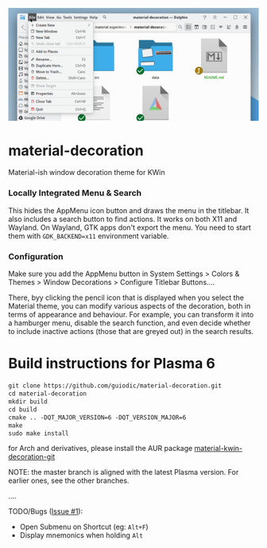 ![image](data/LIM.png)

# material-decoration

Material-ish window decoration theme for KWin

### Locally Integrated Menu & Search

This hides the AppMenu icon button and draws the menu in the titlebar. It also
includes a search button to find actions. It works on both X11 and Wayland. On
Wayland, GTK apps don't export the menu. You need to start them with 
`GDK_BACKEND=x11` environment variable.

### Configuration

Make sure you add the AppMenu button in System Settings > Colors & Themes >
Window Decorations > Configure Titlebar Buttons…. 

There, byy clicking the pencil icon that is displayed when you select
the Material theme, you can modify various aspects of the decoration,
both in terms of appearance and behaviour. For example, you can transform
it into a hamburger menu, disable the search function, and even decide whether
to include inactive actions (those that are greyed out) in the search results.

# Build instructions for Plasma 6

```
git clone https://github.com/guiodic/material-decoration.git
cd material-decoration
mkdir build
cd build
cmake .. -DQT_MAJOR_VERSION=6 -DQT_VERSION_MAJOR=6
make
sudo make install
```
for Arch and derivatives, please install the AUR package 
[material-kwin-decoration-git](https://aur.archlinux.org/packages/material-kwin-decoration-git)

NOTE: the master branch is aligned with the latest Plasma version. For earlier
ones, see the other branches.

....

TODO/Bugs ([Issue #1](https://github.com/Zren/material-decoration/issues/1)):

* Open Submenu on Shortcut (eg: `Alt+F`)
* Display mnemonics when holding `Alt`
